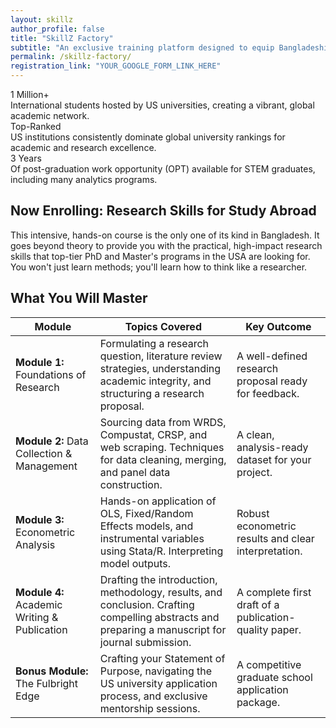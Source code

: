 ```yaml
---
layout: skillz
author_profile: false
title: "SkillZ Factory"
subtitle: "An exclusive training platform designed to equip Bangladeshi students with the elite research skills needed to succeed in top US universities."
permalink: /skillz-factory/
registration_link: "YOUR_GOOGLE_FORM_LINK_HERE"
---
```


<div class="facts-section">
  <div class="fact-card" data-aos="fade-up" data-aos-delay="100">
    <div class="fact-number">1 Million+</div>
    <div class="fact-text">International students hosted by US universities, creating a vibrant, global academic network.</div>
  </div>
  <div class="fact-card" data-aos="fade-up" data-aos-delay="250">
    <div class="fact-number">Top-Ranked</div>
    <div class="fact-text">US institutions consistently dominate global university rankings for academic and research excellence.</div>
  </div>
  <div class="fact-card" data-aos="fade-up" data-aos-delay="400">
    <div class="fact-number">3 Years</div>
    <div class="fact-text">Of post-graduation work opportunity (OPT) available for STEM graduates, including many analytics programs.</div>
  </div>
</div>

<div class="course-highlight-box" data-aos="zoom-in-up">
  <h2>Now Enrolling: <strong>Research Skills for Study Abroad</strong></h2>
  <p>This intensive, hands-on course is the only one of its kind in Bangladesh. It goes beyond theory to provide you with the practical, high-impact research skills that top-tier PhD and Master's programs in the USA are looking for. You won't just learn methods; you'll learn how to think like a researcher.</p>
</div>

<h2 class="text-center" data-aos="fade-up">What You Will Master</h2>

<div class="syllabus-table-wrapper" data-aos="fade-up">
  <table class="syllabus-table">
    <thead>
      <tr>
        <th>Module</th>
        <th>Topics Covered</th>
        <th>Key Outcome</th>
      </tr>
    </thead>
    <tbody>
      <tr>
        <td><strong>Module 1:</strong> Foundations of Research</td>
        <td>Formulating a research question, literature review strategies, understanding academic integrity, and structuring a research proposal.</td>
        <td>A well-defined research proposal ready for feedback.</td>
      </tr>
      <tr>
        <td><strong>Module 2:</strong> Data Collection & Management</td>
        <td>Sourcing data from WRDS, Compustat, CRSP, and web scraping. Techniques for data cleaning, merging, and panel data construction.</td>
        <td>A clean, analysis-ready dataset for your project.</td>
      </tr>
      <tr>
        <td><strong>Module 3:</strong> Econometric Analysis</td>
        <td>Hands-on application of OLS, Fixed/Random Effects models, and instrumental variables using Stata/R. Interpreting model outputs.</td>
        <td>Robust econometric results and clear interpretation.</td>
      </tr>
      <tr>
        <td><strong>Module 4:</strong> Academic Writing & Publication</td>
        <td>Drafting the introduction, methodology, results, and conclusion. Crafting compelling abstracts and preparing a manuscript for journal submission.</td>
        <td>A complete first draft of a publication-quality paper.</td>
      </tr>
      <tr>
        <td><strong>Bonus Module:</strong> The Fulbright Edge</td>
        <td>Crafting your Statement of Purpose, navigating the US university application process, and exclusive mentorship sessions.</td>
        <td>A competitive graduate school application package.</td>
      </tr>
    </tbody>
  </table>
</div>